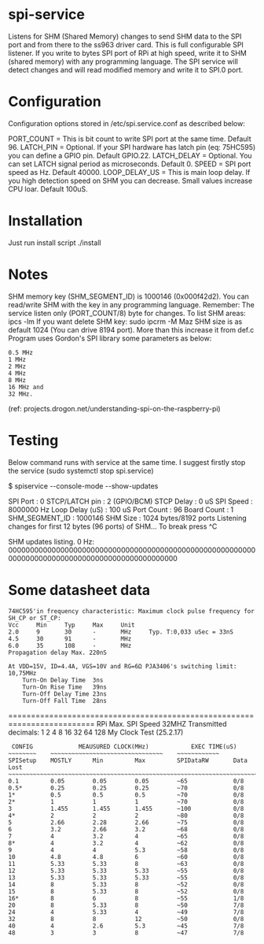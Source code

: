 # spi-service
Listens for SHM (Shared Memory) changes to send SHM data to the SPI port and from there to the ss963 driver card.
This is full configurable SPI listener. If you write to bytes SPI port of RPi at high speed, write it to SHM (shared memory) with any programming language. The SPI service will detect changes and will read modified memory and write it to SPI.0 port.

# Configuration
Configuration options stored in /etc/spi.service.conf as described below:

PORT_COUNT = This is bit count to write SPI port at the same time. Default 96.
LATCH_PIN = Optional. If your SPI hardware has latch pin (eq: 75HC595) you can define a GPIO pin. Default GPIO.22.
LATCH_DELAY = Optional. You can set LATCH signal period as microseconds. Default 0.
SPEED = SPI port speed as Hz. Default 40000. 
LOOP_DELAY_US = This is main loop delay. If you high detection speed on SHM you can decrease. Small values increase CPU loar. Default 100uS.

# Installation
Just run install script ./install

# Notes
SHM memory key (SHM_SEGMENT_ID) is 1000146 (0x000f42d2). You can read/write SHM with the key in any programming language. Remember: The service listen only (PORT_COUNT/8) byte for changes.
To list SHM areas: ipcs -lm
If you want delete SHM key: sudo ipcrm -M <KEY>
Maz SHM size is as default 1024 (You can drive 8194 port). More than this increase it from def.c
Program uses Gordon's SPI library some parameters as below:

    0.5 MHz
    1 MHz
    2 MHz
    4 MHz
    8 MHz
    16 MHz and
    32 MHz.

(ref: projects.drogon.net/understanding-spi-on-the-raspberry-pi)


# Testing
Below command runs with service at the same time. I suggest firstly stop the service (sudo systemctl stop spi.service)

$ spiservice --console-mode --show-updates 

SPI Port        : 0
STCP/LATCH pin  : 2 (GPIO/BCM)
STCP Delay      : 0 uS
SPI Speed       : 8000000 Hz
Loop Delay (uS) : 100 uS
Port Count      : 96
Board Count     : 1
SHM_SEGMENT_ID  : 1000146
SHM Size        : 1024 bytes/8192 ports
Listening changes for first 12 bytes (96 ports) of SHM...
To break press ^C

SHM updates listing.
   0 Hz: 000000000000000000000000000000000000000000000000000000000000000000000000000000000000000000000000



# Some datasheet data

    74HC595'in frequency characteristic: Maximum clock pulse frequency for SH_CP or ST_CP:
    Vcc     Min     Typ     Max     Unit
    2.0     9       30      -       MHz     Typ. T:0,033 uSec = 33nS
    4.5     30      91      -       MHz
    6.0     35      108     -       MHz
    Propagation delay Max. 220nS

    At VDD=15V, ID=4.4A, VGS=10V and RG=6Ω PJA3406's switching limit: 10,75MHz
        Turn-On Delay Time  3ns
        Turn-On Rise Time   39ns
        Turn-Off Delay Time 23ns
        Turn-Off Fall Time  28ns


   =========================================================================
    RPi Max. SPI Speed 32MHZ
    Transmitted decimals: 1 2 4 8 16 32 64 128
    My Clock Test (25.2.17)

     CONFIG             MEAUSURED CLOCK(MHz)            EXEC TIME(uS)
    ~~~~~~~~    ~~~~~~~~~~~~~~~~~~~~~~~~~~~~~~~~    ~~~~~~~~~~~~
    SPISetup    MOSTLY      Min         Max         SPIDataRW       Data Lost
    ~~~~~~~~~~~~~~~~~~~~~~~~~~~~~~~~~~~~~~~~~~~~~~~~~~~~~~~~~~~~~~~~~~~~~~~~~
    0.1         0.05        0.05        0.05        ~65             0/8
    0.5*        0.25        0.25        0.25        ~70             0/8
    1*          0.5         0.5         0.5         ~70             0/8
    2*          1           1           1           ~70             0/8
    3           1.455       1.455       1.455       ~100            0/8
    4*          2           2           2           ~80             0/8
    5           2.66        2.28        2.66        ~75             0/8
    6           3.2         2.66        3.2         ~68             0/8
    7           4           3.2         4           ~65             0/8
    8*          4           3.2         4           ~62             0/8
    9           4           4           5.3         ~58             0/8
    10          4.8         4.8         6           ~60             0/8
    11          5.33        5.33        8           ~63             0/8
    12          5.33        5.33        5.33        ~55             0/8
    13          5.33        5.33        5.33        ~55             0/8
    14          8           5.33        8           ~52             0/8
    15          8           5.33        8           ~52             0/8
    16*         8           6           8           ~55             1/8
    20          8           5.33        8           ~50             7/8
    24          4           5.33        4           ~49             7/8
    32          8           8           12          ~50             0/8
    40          4           2.6         5.3         ~45             7/8
    48          3           3           8           ~47             7/8

